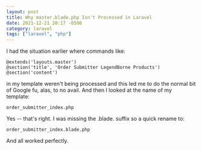 ```yaml
---
layout: post
title: Why master.blade.php Isn't Processed in Laravel
date: 2021-12-21 20:17 -0500
category: laravel
tags: ["laravel", "php"]
---
```

I had the situation earlier where commands like:

    @extends('layouts.master')
    @section('title', 'Order Submitter LegendBorne Products')
    @section('content')
    
in my template weren't being processed and this led me to do the normal bit of Google fu, alas, to no avail.  And then I looked at the name of my template:

    order_submitter_index.php
    
Yes -- that's right.  I was missing the .blade. suffix so a quick rename to:

    order_submitter_index.blade.php
    
And all worked perfectly.
